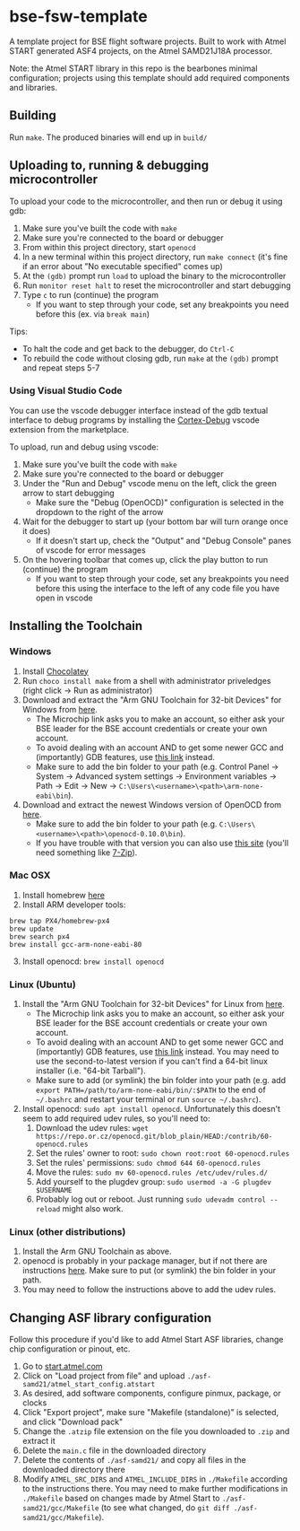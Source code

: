 # bse-fsw-template
A template project for BSE flight software projects. Built to work with Atmel START generated ASF4 projects, on the Atmel SAMD21J18A processor.

Note: the Atmel START library in this repo is the bearbones minimal configuration; projects using this template should add required components and libraries.

## Building
Run `make`. The produced binaries will end up in `build/`

## Uploading to, running & debugging microcontroller
To upload your code to the microcontroller, and then run or debug it using gdb:
1. Make sure you've built the code with `make`
2. Make sure you're connected to the board or debugger
3. From within this project directory, start `openocd`
4. In a new terminal within this project directory, run `make connect` (it's fine if an error about "No executable specified" comes up)
5. At the `(gdb)` prompt run `load` to upload the binary to the microcontroller
6. Run `monitor reset halt` to reset the microcontroller and start debugging
7. Type `c` to run (continue) the program
   - If you want to step through your code, set any breakpoints you need before this (ex. via `break main`)

Tips: 
- To halt the code and get back to the debugger, do `Ctrl-C`
- To rebuild the code without closing gdb, run `make` at the `(gdb)` prompt and repeat steps 5-7

### Using Visual Studio Code
You can use the vscode debugger interface instead of the gdb textual interface to debug programs by installing the [Cortex-Debug](https://github.com/Marus/cortex-debug) vscode extension from the marketplace.

To upload, run and debug using vscode:
1. Make sure you've built the code with `make`
2. Make sure you're connected to the board or debugger
3. Under the "Run and Debug" vscode menu on the left, click the green arrow to start debugging
   - Make sure the "Debug (OpenOCD)" configuration is selected in the dropdown to the right of the arrow
4. Wait for the debugger to start up (your bottom bar will turn orange once it does)
   - If it doesn't start up, check the "Output" and "Debug Console" panes of vscode for error messages
5. On the hovering toolbar that comes up, click the play button to run (continue) the program
   - If you want to step through your code, set any breakpoints you need before this using the interface to the left of any code file you have open in vscode

## Installing the Toolchain
### Windows
1. Install [Chocolatey](https://chocolatey.org/install#installing-chocolatey)
2. Run `choco install make` from a shell with administrator priveledges (right click -> Run as administrator)
3. Download and extract the "Arm GNU Toolchain for 32-bit Devices" for Windows from [here](https://www.microchip.com/mplab/avr-support/avr-and-arm-toolchains-c-compilers).
   - The Microchip link asks you to make an account, so either ask your BSE leader for the BSE account credentials or create your own account.
   - To avoid dealing with an account AND to get some newer GCC and (importantly) GDB features, use [this link](https://developer.arm.com/tools-and-software/open-source-software/developer-tools/gnu-toolchain/gnu-rm/downloads) instead.
   - Make sure to add the bin folder to your path (e.g. Control Panel -> System -> Advanced system settings -> Environment variables -> Path -> Edit -> New -> `C:\Users\<username>\<path>\arm-none-eabi\bin`).
4. Download and extract the newest Windows version of OpenOCD from [here](https://github.com/xpack-dev-tools/openocd-xpack/releases).
   - Make sure to add the bin folder to your path (e.g. `C:\Users\<username>\<path>\openocd-0.10.0\bin`). 
   - If you have trouble with that version you can also use [this site](http://www.freddiechopin.info/en/download/category/4-openocd) (you'll need something like [7-Zip](https://www.7-zip.org/)).

### Mac OSX
1. Install homebrew [here](https://brew.sh/)
2. Install ARM developer tools: 
```
brew tap PX4/homebrew-px4
brew update
brew search px4
brew install gcc-arm-none-eabi-80
```
3. Install openocd: `brew install openocd`

### Linux (Ubuntu)
1. Install the "Arm GNU Toolchain for 32-bit Devices" for Linux from [here](https://www.microchip.com/mplab/avr-support/avr-and-arm-toolchains-c-compilers).
   - The Microchip link asks you to make an account, so either ask your BSE leader for the BSE account credentials or create your own account.
   - To avoid dealing with an account AND to get some newer GCC and (importantly) GDB features, use [this link](https://developer.arm.com/tools-and-software/open-source-software/developer-tools/gnu-toolchain/gnu-rm/downloads) instead. You may need to use the second-to-latest version if you can't find a 64-bit linux installer (i.e. "64-bit Tarball").
   - Make sure to add (or symlink) the bin folder into your path (e.g. add `export PATH=/path/to/arm-none-eabi/bin/:$PATH` to the end of `~/.bashrc` and restart your terminal or run `source ~/.bashrc`).
2. Install openocd: `sudo apt install openocd`. Unfortunately this doesn't seem to add required udev rules, so you'll need to:
    1. Download the udev rules: `wget https://repo.or.cz/openocd.git/blob_plain/HEAD:/contrib/60-openocd.rules`
    2. Set the rules' owner to root: `sudo chown root:root 60-openocd.rules`
    3. Set the rules' permissions: `sudo chmod 644 60-openocd.rules`
    4. Move the rules: `sudo mv 60-openocd.rules /etc/udev/rules.d/`
    5. Add yourself to the plugdev group: `sudo usermod -a -G plugdev $USERNAME`
    6. Probably log out or reboot. Just running `sudo udevadm control --reload` might also work.

### Linux (other distributions)
1. Install the Arm GNU Toolchain as above.
2. openocd is probably in your package manager, but if not there are instructions [here](http://openocd.org/getting-openocd/). Make sure to put (or symlink) the bin folder in your path.
2. You may need to follow the instructions above to add the udev rules.

## Changing ASF library configuration
Follow this procedure if you'd like to add Atmel Start ASF libraries, change chip configuration or pinout, etc.
1. Go to [start.atmel.com](https://start.atmel.com)
2. Click on "Load project from file" and upload `./asf-samd21/atmel_start_config.atstart`
4. As desired, add software components, configure pinmux, package, or clocks
5. Click "Export project", make sure "Makefile (standalone)" is selected, and click "Download pack"
8. Change the `.atzip` file extension on the file you downloaded to `.zip` and extract it
10. Delete the `main.c` file in the downloaded directory
11. Delete the contents of `./asf-samd21/` and copy all files in the downloaded directory there
12. Modify `ATMEL_SRC_DIRS` and `ATMEL_INCLUDE_DIRS` in `./Makefile` according to the instructions there. You may need to make further modifications in `./Makefile` based on changes made by Atmel Start to `./asf-samd21/gcc/Makefile` (to see what changed, do `git diff ./asf-samd21/gcc/Makefile`).
